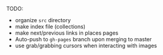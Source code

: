 TODO:
- organize `src` directory
- make index file (collections)
- make next/previous links in places pages
- Auto-push to `gh-pages` branch upon merging to master
- use grab/grabbing cursors when interacting with images
